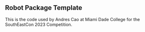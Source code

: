 ## Robot Package Template

This is the code used by Andres Cao at Miami Dade College for the SouthEastCon 2023 Competition.
